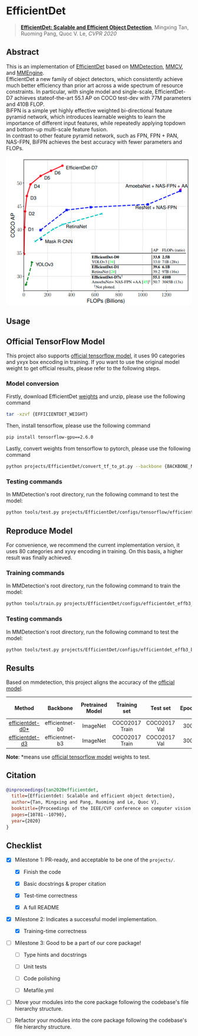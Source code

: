 # EfficientDet

> [**EfficientDet: Scalable and Efficient Object Detection**](https://arxiv.org/pdf/1911.09070.pdf),
> Mingxing Tan, Ruoming Pang, Quoc V. Le,
> *CVPR 2020*

## Abstract

This is an implementation of [EfficientDet](https://github.com/google/automl) based on [MMDetection](https://github.com/open-mmlab/mmdetection/tree/main), [MMCV](https://github.com/open-mmlab/mmcv), and [MMEngine](https://github.com/open-mmlab/mmengine).
<br>
EfficientDet a new family of object detectors, which consistently achieve much better efficiency than prior art across a wide
spectrum of resource constraints.
In particular, with single model and single-scale, EfficientDet-D7 achieves stateof-the-art 55.1 AP on COCO test-dev with 77M parameters and 410B FLOP.
<br>
BiFPN is a simple yet highly effective weighted bi-directional feature pyramid network, which introduces learnable weights to learn the importance of different input features, while repeatedly applying topdown and bottom-up multi-scale feature fusion.
<br>
In contrast to other feature pyramid network, such as FPN, FPN + PAN, NAS-FPN, BiFPN achieves  the best accuracy with fewer parameters and FLOPs.

<div align="center">
<img src="https://github.com/zwhus/pictures/raw/main/Screenshot%20from%202023-01-31%2010-38-51.png">
</div>

## Usage

## Official TensorFlow Model

This project also supports [official tensorflow model](https://github.com/google/automl), it uses 90 categories and yxyx box encoding in training. If you want to use the original model weight to get official results, please refer to the following steps.

### Model conversion

Firstly, download EfficientDet [weights](https://github.com/google/automl/tree/master/efficientdet) and unzip,  please use the following command

```bash
tar -xzvf {EFFICIENTDET_WEIGHT}
```

Then, install tensorflow, please use the following command

```bash
pip install tensorflow-gpu==2.6.0
```

Lastly, convert weights from tensorflow to pytorch, please use the following command

```bash
python projects/EfficientDet/convert_tf_to_pt.py --backbone {BACKBONE_NAME} --tensorflow_weight {TENSORFLOW_WEIGHT_PATH} --out_weight {OUT_PATH}
```

### Testing commands

In MMDetection's root directory, run the following command to test the model:

```bash
python tools/test.py projects/EfficientDet/configs/tensorflow/efficientdet_effb0_bifpn_8xb16-crop512-300e_coco_tf.py ${CHECKPOINT_PATH}
```

## Reproduce Model

For convenience, we recommend the current implementation version, it uses 80 categories and xyxy encoding in training. On this basis, a higher result was finally achieved.

### Training commands

In MMDetection's root directory, run the following command to train the model:

```bash
python tools/train.py projects/EfficientDet/configs/efficientdet_effb3_bifpn_8xb16-crop896-300e_coco.py
```

### Testing commands

In MMDetection's root directory, run the following command to test the model:

```bash
python tools/test.py projects/EfficientDet/configs/efficientdet_effb3_bifpn_8xb16-crop896-300e_coco.py ${CHECKPOINT_PATH}
```

## Results

Based on mmdetection, this project aligns the accuracy of the [official model](https://github.com/google/automl).

|                                                        Method                                                        |    Backbone     | Pretrained Model |  Training set  |   Test set   | Epoch | Val Box AP | Official AP |                                                                                                                                                                                                Download                                                                                                                                                                                                |
| :------------------------------------------------------------------------------------------------------------------: | :-------------: | :--------------: | :------------: | :----------: | :---: | :--------: | :---------: | :----------------------------------------------------------------------------------------------------------------------------------------------------------------------------------------------------------------------------------------------------------------------------------------------------------------------------------------------------------------------------------------------------: |
| [efficientdet-d0\*](projects/EfficientDet/configs/tensorflow/efficientdet_effb0_bifpn_8xb16-crop512-300e_coco_tf.py) | efficientnet-b0 |     ImageNet     | COCO2017 Train | COCO2017 Val |  300  |    34.4    |    34.3     |                                                                                                                                                                                                                                                                                                                                                                                                        |
|         [efficientdet-d3](projects/EfficientDet/configs/efficientdet_effb3_bifpn_8xb16-crop896-300e_coco.py)         | efficientnet-b3 |     ImageNet     | COCO2017 Train | COCO2017 Val |  300  |    47.2    |    46.8     | [model](https://download.openmmlab.com/mmdetection/v3.0/efficientdet/efficientdet_effb3_bifpn_8xb16-crop896-300e_coco/efficientdet_effb3_bifpn_8xb16-crop896-300e_coco_20230223_122457-e6f7a833.pth) \| [log](https://download.openmmlab.com/mmdetection/v3.0/efficientdet/efficientdet_effb3_bifpn_8xb16-crop896-300e_coco/efficientdet_effb3_bifpn_8xb16-crop896-300e_coco_20230223_122457.log.json) |

**Note**:
\*means use [official tensorflow model](https://github.com/google/automl) weights to test.

## Citation

```BibTeX
@inproceedings{tan2020efficientdet,
  title={Efficientdet: Scalable and efficient object detection},
  author={Tan, Mingxing and Pang, Ruoming and Le, Quoc V},
  booktitle={Proceedings of the IEEE/CVF conference on computer vision and pattern recognition},
  pages={10781--10790},
  year={2020}
}
```

## Checklist

<!-- Here is a checklist illustrating a usual development workflow of a successful project, and also serves as an overview of this project's progress. The PIC (person in charge) or contributors of this project should check all the items that they believe have been finished, which will further be verified by codebase maintainers via a PR.
OpenMMLab's maintainer will review the code to ensure the project's quality. Reaching the first milestone means that this project suffices the minimum requirement of being merged into 'projects/'. But this project is only eligible to become a part of the core package upon attaining the last milestone.
Note that keeping this section up-to-date is crucial not only for this project's developers but the entire community, since there might be some other contributors joining this project and deciding their starting point from this list. It also helps maintainers accurately estimate time and effort on further code polishing, if needed.
A project does not necessarily have to be finished in a single PR, but it's essential for the project to at least reach the first milestone in its very first PR. -->

- [x] Milestone 1: PR-ready, and acceptable to be one of the `projects/`.

  - [x] Finish the code

    <!-- The code's design shall follow existing interfaces and convention. For example, each model component should be registered into `mmscene.registry.MODELS` and configurable via a config file. -->

  - [x] Basic docstrings & proper citation

    <!-- Each major object should contain a docstring, describing its functionality and arguments. If you have adapted the code from other open-source projects, don't forget to cite the source project in docstring and make sure your behavior is not against its license. Typically, we do not accept any code snippet under GPL license. [A Short Guide to Open Source Licenses](https://medium.com/nationwide-technology/a-short-guide-to-open-source-licenses-cf5b1c329edd) -->

  - [x] Test-time correctness

    <!-- If you are reproducing the result from a paper, make sure your model's inference-time performance matches that in the original paper. The weights usually could be obtained by simply renaming the keys in the official pre-trained weights. This test could be skipped though, if you are able to prove the training-time correctness and check the second milestone. -->

  - [x] A full README

    <!-- As this template does. -->

- [x] Milestone 2: Indicates a successful model implementation.

  - [x] Training-time correctness

    <!-- If you are reproducing the result from a paper, checking this item means that you should have trained your model from scratch based on the original paper's specification and verified that the final result matches the report within a minor error range. -->

- [ ] Milestone 3: Good to be a part of our core package!

  - [ ] Type hints and docstrings

    <!-- Ideally *all* the methods should have [type hints](https://www.pythontutorial.net/python-basics/python-type-hints/) and [docstrings](https://google.github.io/styleguide/pyguide.html#381-docstrings). [Example](https://github.com/open-mmlab/mmdetection/blob/5b0d5b40d5c6cfda906db7464ca22cbd4396728a/mmdet/datasets/transforms/transforms.py#L41-L169) -->

  - [ ] Unit tests

    <!-- Unit tests for each module are required. [Example](https://github.com/open-mmlab/mmdetection/blob/5b0d5b40d5c6cfda906db7464ca22cbd4396728a/tests/test_datasets/test_transforms/test_transforms.py#L35-L88) -->

  - [ ] Code polishing

    <!-- Refactor your code according to reviewer's comment. -->

  - [ ] Metafile.yml

    <!-- It will be parsed by MIM and Inferencer. [Example](https://github.com/open-mmlab/mmdetection/blob/main/configs/faster_rcnn/metafile.yml) -->

- [ ] Move your modules into the core package following the codebase's file hierarchy structure.

  <!-- In particular, you may have to refactor this README into a standard one. [Example](https://github.com/open-mmlab/mmdetection/blob/main/configs/faster_rcnn/README.md) -->

- [ ] Refactor your modules into the core package following the codebase's file hierarchy structure.
